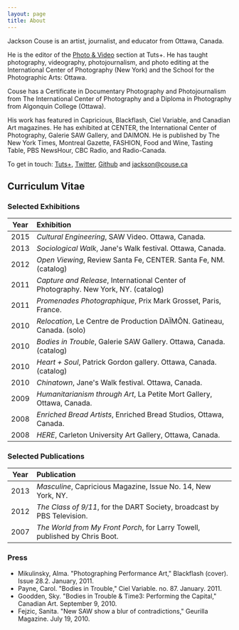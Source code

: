 ```yaml
---
layout: page
title: About
---
```


<p class="lead">Jackson Couse is an artist, journalist, and educator from Ottawa, Canada.</p>

He is the editor of the [Photo & Video](http://photo.tutsplus.com) section at Tuts+. He has taught photography, videography, photojournalism, and photo editing at the International Center of Photography (New York) and the School for the Photographic Arts: Ottawa.

Couse has a Certificate in Documentary Photography and Photojournalism from The International Center of Photography and a Diploma in Photography from Algonquin College (Ottawa).

His work has featured in Capricious, Blackflash, Ciel Variable, and Canadian Art magazines. He has exhibited at CENTER, the International Center of Photography, Galerie SAW Gallery, and DAIMON. He is published by The New York Times, Montreal Gazette, FASHION, Food and Wine, Tasting Table, PBS NewsHour, CBC Radio, and Radio-Canada.

<p>To get in touch: <a href="http://tutsplus.com/authors/jackson-couse" rel="author" rel="external">Tuts+</a>, <a rel="author" rel="external" href="http://twitter.com/jacksoncouse">Twitter</a>, <a href="https://github.com/jacksoncouse" rel="author" rel="external">Github</a> and <a rel="author" href="mailto:jackson@couse.ca" itemprop="email">jackson@couse.ca</a></p>

## Curriculum Vitae

### Selected Exhibitions

| Year | Exhibition |
|------|:----------------------------------|
| 2015 | *Cultural Engineering*, SAW Video. Ottawa, Canada. |
| 2013 | *Sociological Walk*, Jane's Walk festival. Ottawa, Canada. |
| 2012 | *Open Viewing*, Review Santa Fe, CENTER. Santa Fe, NM. (catalog) |
| 2011 | *Capture and Release*, International Center of Photography. New York, NY. (catalog) |
| 2011 | *Promenades Photographique*, Prix Mark Grosset, Paris, France. |
| 2010 | *Relocation*, Le Centre de Production DA&#207;M&#213;N. Gatineau, Canada. (solo) |
| 2010 | *Bodies in Trouble*, Galerie SAW Gallery. Ottawa, Canada. (catalog) |
| 2010 | *Heart + Soul*, Patrick Gordon gallery. Ottawa, Canada. (catalog) |
| 2010 | *Chinatown*, Jane's Walk festival. Ottawa, Canada. |
| 2009 | *Humanitarianism through Art*, La Petite Mort Gallery, Ottawa, Canada. |
| 2008 | *Enriched Bread Artists*, Enriched Bread Studios, Ottawa, Canada. |
| 2008 | *HERE*, Carleton University Art Gallery, Ottawa, Canada. |
        
      
### Selected Publications 

| Year | Publication |
|------|:----------------------------------|
| 2013 | *Masculine*, Capricious Magazine, Issue No. 14, New York, NY. |
| 2012 | *The Class of 9/11*, for the DART Society, broadcast by PBS Television. |
| 2007 | *The World from My Front Porch*, for Larry Towell, published by Chris Boot. |

### Press

- Mikulinsky, Alma. "Photographing Performance Art," Blackflash (cover). Issue 28.2. January, 2011. 
- Payne, Carol. "Bodies in Trouble," Ciel Variable. no. 87. January. 2011. 
- Goodden, Sky. "Bodies in Trouble &amp; Time3: Performing the Capital," Canadian Art. September 9, 2010. 
- Fejzic, Sanita. "New SAW show a blur of contradictions," Geurilla Magazine. July 19, 2010.      
